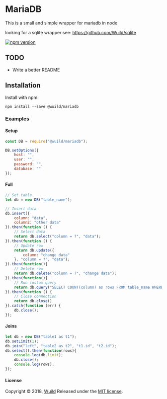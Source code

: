 # MariaDB
This is a small and simple wrapper for mariadb in node

looking for a sqlite wrapper see: https://github.com/Wuild/sqlite

[![npm version](https://badge.fury.io/js/%40wuild%2Fmariadb.svg)](https://badge.fury.io/js/%40wuild%2Fmariadb)

## TODO
* Write a better README

## Installation
Install with npm:
```
npm install --save @wuild/mariadb
```

### Examples

#### Setup
```javascript
const DB = require("@wuild/mariadb");

DB.setOptions({
    host: "",
    user: "",
    password: "",
    database: ""
});
```

#### Full
```javascript
// Set table
let db = new DB("table_name");

// Insert data
db.insert({
    column: "data",
    column2: "other data"
}).then(function () {
    // Select data
    return db.select("column = ?", "data");
}).then(function () {
    // Update row
    return db.update({
        column: "change data"
    }, "column = ?", "data");
}).then(function(){
    // Delete row
    return db.delete("column = ?", "change data");
}).then(function(){
    // Run custom query
    return db.query("SELECT COUNT(column) as rows FROM table_name WHERE column = ?", "data")
}).then(function () {
    // Close connection
    return db.close()
}).catch(function (err) {
    db.close();
});
```

#### Joins
```javascript
let db = new DB("table1 as t1");
db.setLimit(1);
db.join("left", "table2 as t2", "t1.id", "t2.id");
db.select().then(function(rows){
    console.log(db.limit);
    db.close();
    console.log(rows);
});
```

#### License
Copyright © 2018, [Wuild](https://github.com/Wuild) Released under the [MIT license](https://opensource.org/licenses/MIT).
